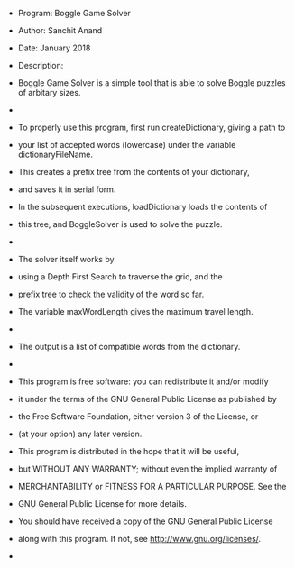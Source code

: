  * Program: Boggle Game Solver
 * Author: Sanchit Anand 
 * Date: January 2018
 * Description: 
 * Boggle Game Solver is a simple tool that is able to solve Boggle puzzles of arbitary sizes. 
 * 
 * To properly use this program, first run createDictionary, giving a path to 
 * your list of accepted words (lowercase) under the variable dictionaryFileName. 
 * This creates a prefix tree from the contents of your dictionary,
 * and saves it in serial form.
 * In the subsequent executions, loadDictionary loads the contents of 
 * this tree, and BoggleSolver is used to solve the puzzle. 
 * 
 * The solver itself works by 
 * using a Depth First Search to traverse the grid, and the 
 * prefix tree to check the validity of the word so far.
 * The variable  maxWordLength gives the maximum travel length.
 * 
 * The output is a list of compatible words from the dictionary.
 * 
 * This program is free software: you can redistribute it and/or modify
 * it under the terms of the GNU General Public License as published by
 * the Free Software Foundation, either version 3 of the License, or
 *  (at your option) any later version.

 * This program is distributed in the hope that it will be useful,
 * but WITHOUT ANY WARRANTY; without even the implied warranty of
 * MERCHANTABILITY or FITNESS FOR A PARTICULAR PURPOSE.  See the
 * GNU General Public License for more details.

 * You should have received a copy of the GNU General Public License
 * along with this program.  If not, see <http://www.gnu.org/licenses/>.
 *